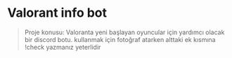# Valorant info bot
> Proje konusu: Valoranta yeni başlayan oyuncular için yardımcı olacak bir discord botu.
kullanmak için fotoğraf atarken alttaki ek kısmına !check yazmanız yeterlidir
